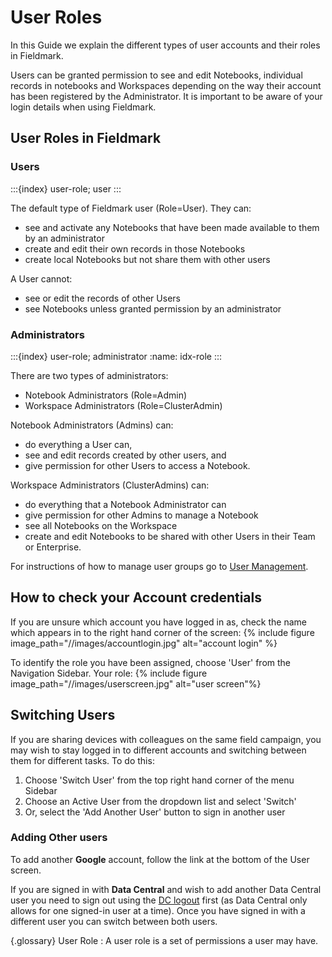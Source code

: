 # User Roles

In this Guide we explain the different types of user accounts and their roles in Fieldmark.

Users can be granted permission to see and edit Notebooks, individual records in notebooks and Workspaces depending on the way their account has been registered by the Administrator. It is important to be aware of your login details when using Fieldmark.  

## User Roles in Fieldmark



### Users
:::{index} user-role; user
:::


The default type of Fieldmark user (Role=User). They can:

- see and activate any Notebooks that have been made available to them by an administrator
- create and edit their own records in those Notebooks
- create local Notebooks but not share them with other users  

A User cannot:

- see or edit the records of other Users
- see Notebooks unless granted permission by an administrator

### Administrators
:::{index} user-role; administrator
:name: idx-role
:::

There are two types of administrators:

- Notebook Administrators (Role=Admin)
- Workspace Administrators (Role=ClusterAdmin)

Notebook Administrators (Admins) can:

- do everything a User can,
- see and edit records created by other users, and
- give permission for other Users to access a Notebook.  

Workspace Administrators (ClusterAdmins) can:

- do everything that a Notebook Administrator can
- give permission for other Admins to manage a Notebook
- see all Notebooks on the Workspace
- create and edit Notebooks to be shared with other Users in their Team or Enterprise.

For instructions of how to manage user groups go to [User Management](user-management).

## How to check your Account credentials

If you are unsure which account you have logged in as, check the name which appears in to the right hand corner of the screen: {% include figure image_path="//images/accountlogin.jpg" alt="account login" %}

To identify the role you have been assigned, choose 'User' from the Navigation Sidebar. Your role: {% include figure image_path="//images/userscreen.jpg" alt="user screen"%}  

## Switching Users

If you are sharing devices with colleagues on the same field campaign, you may wish to stay logged in to different accounts and switching between them for different tasks. To do this:

1. Choose 'Switch User' from the top right hand corner of the menu Sidebar
2. Choose an Active User from the dropdown list and select 'Switch'
3. Or, select the 'Add Another User' button to sign in another user

### Adding Other users

To add another **Google** account, follow the link at the bottom of the User screen.

If you are signed in with **Data Central** and wish to add another Data Central user you need to sign out using the [DC logout]( https://auth.datacentral.org.au/cas/logout) first (as Data Central only allows for one signed-in user at a time). Once you have signed in with a different user you can switch between both users.

{.glossary}
User Role
: A user role is a set of permissions a user may have.
